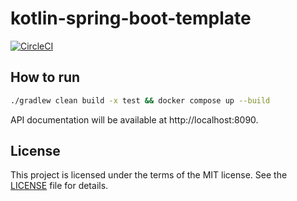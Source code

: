 # kotlin-spring-boot-template

[![CircleCI](https://circleci.com/gh/bkhablenko/kotlin-spring-boot-template.svg?style=shield)](https://circleci.com/gh/bkhablenko/kotlin-spring-boot-template)

## How to run

```bash
./gradlew clean build -x test && docker compose up --build
```

API documentation will be available at http://localhost:8090.

## License

This project is licensed under the terms of the MIT license. See the [LICENSE](LICENSE) file for details.
